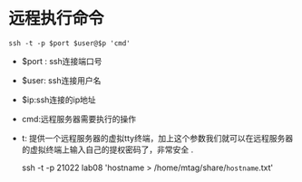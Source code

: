 # 远程执行命令
`ssh -t -p $port $user@$p 'cmd'`

- $port : ssh连接端口号
- $user: ssh连接用户名
- $ip:ssh连接的ip地址
- cmd:远程服务器需要执行的操作
- t: 提供一个远程服务器的虚拟tty终端，加上这个参数我们就可以在远程服务器的虚拟终端上输入自己的提权密码了，非常安全 .


    ssh -t -p 21022 lab08 'hostname > /home/mtag/share/`hostname`.txt'
